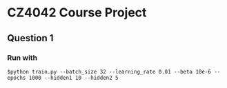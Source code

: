# CZ4042 Course Project

## Question 1
### Run with
```
$python train.py --batch_size 32 --learning_rate 0.01 --beta 10e-6 --epochs 1000 --hidden1 10 --hidden2 5
```
